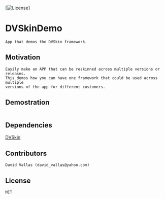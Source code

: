 [![License](https://img.shields.io/cocoapods/l/SwiftyXMLParser.svg?style=flat)]

# DVSkinDemo

```
App that demos the DVSkin framework.
```

## Motivation

```
Easily make an APP that can be reskinned across multiple versions or releases.
This demos how you can have one framework that could be used across multiple
versions of the app for different customers.
```

## Demostration

```swift

```

## Dependencies

[DVSkin](https://github.com/vallasd/DVSkin)


## Contributors

```
David Vallas (david_vallas@yahoo.com)
```

## License

```
MIT
```
